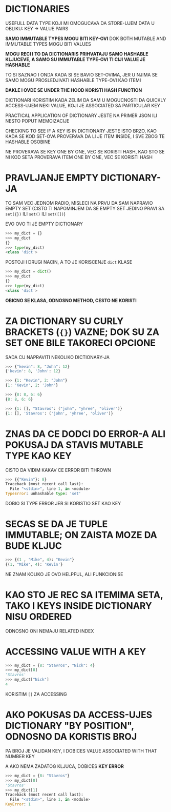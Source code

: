 # DICTIONARIES

USEFULL DATA TYPE KOJI MI OMOGUCAVA DA STORE-UJEM DATA U OBLIKU: KEY -> VALUE PAIRS

**SAMO IMMUTABLE TYPES MOGU BITI KEY-OVI** DOK BOTH MUTABLE AND IMMUTABLE TYPES MOGU BITI VALUES 

**MOGU RECI I TO DA DICTIONARIS PRIHVATAJU SAMO HASHABLE KLJUCEVE, A SAMO SU IMMUTABLE TYPE-OVI TI CIJI VALUE JE HASHABLE**

TO SI SAZNAO I ONDA KADA SI SE BAVIO SET-OVIMA, JER U NJIMA SE SAMO MOGU PROSLEDJIVATI HASHABLE TYPE-OVI KAO ITEMI

**DAKLE I OVDE SE UNDER THE HOOD KORISTI HASH FUNCTION**

DICTIONARI KORISTIM KADA ZELIM DA SAM U MOGUCNOSTI DA QUICKLY ACCESS-UJEM NEKI VALUE, KOJI JE ASSOCIATED SA PARTICULAR KEY

PRACTICAL APPLICATION OF DICTIONARY JESTE NA PRIMER JSON ILI NESTO POPUT MEMOIZACIJE

CHECKING TO SEE IF A KEY IS IN DICTIONARY JESTE ISTO BRZO, KAO KADA SE KOD SET-OVA PROVERAVA DA LI JE ITEM INSIDE, I SVE ZBOG TE HASHABLE OSOBINE

NE PROVERAVA SE KEY ONE BY ONE, VEC SE KORISTI HASH, KAO STO SE NI KOD SETA PROVERAVA ITEM ONE BY ONE, VEC SE KORISTI HASH

# PRAVLJANJE EMPTY DICTIONARY-JA

TO SAM VEC JEDNOM RADIO, MISLECI NA PRVU DA SAM NAPRAVIO EMPTY SET (CISTO TI NAPOMINJEM DA SE EMPTY SET JEDINO PRAVI SA `set({})` ILI `set()` ILI `set([])`)

EVO OVO TI JE EMPTY DICTIONARY

```py
>>> my_dict = {}
>>> my_dict
{}
>>> type(my_dict)
<class 'dict'>
```

POSTOJI I DRUGI NACIN, A TO JE KORISCENJE `dict` KLASE

```py
>>> my_dict = dict()
>>> my_dict
{}
>>> type(my_dict)
<class 'dict'>
```

**OBICNO SE KLASA, ODNOSNO METHOD, CESTO NE KORISTI**

# ZA DICTIONARY SU CURLY BRACKETS (`{}`) VAZNE; DOK SU ZA SET ONE BILE TAKORECI OPCIONE

SADA CU NAPRAVITI NEKOLIKO DICTIONARY-JA

```py
>>> {"kevin": 8, "John": 12}
{'kevin': 8, 'John': 12}
```

```py
>>> {1: "Kevin", 2: "John"}
{1: 'Kevin', 2: 'John'}
```

```py
>>> {8: 8, 6: 6}
{8: 8, 6: 6}
```

```py
>>> {1: [], "Stavros": ("john", "yhree", "oliver")}
{1: [], 'Stavros': ('john', 'yhree', 'oliver')}
```

# ZNAS DA CE DODCI DO ERROR-A ALI POKUSAJ DA STAVIS MUTABLE TYPE KAO KEY

CISTO DA VIDIM KAKAV CE ERROR BITI THROWN

```py
>>> {{"Kevin"}: 8}
Traceback (most recent call last):
  File "<stdin>", line 1, in <module>
TypeError: unhashable type: 'set'
```

DOBIO SI TYPE ERROR JER SI KORISTIO SET KAO KEY

# SECAS SE DA JE TUPLE IMMUTABLE; ON ZAISTA MOZE DA BUDE KLJUC

```py
>>> {(1 , "Mike", 4): "Kevin"}
{(1, "Mike", 4): 'Kevin'}
```

NE ZNAM KOLIKO JE OVO HELPFUL, ALI FUNKCIONISE

# KAO STO JE REC SA ITEMIMA SETA, TAKO I KEYS INSIDE DICTIONARY NISU ORDERED

ODNOSNO ONI NEMAJU RELATED INDEX

# ACCESSING VALUE WITH A KEY

```py
>>> my_dict = {8: "Stavros", "Nick": 4}
>>> my_dict[8]
'Stavros'
>>> my_dict["Nick"]
4
```

KORISTIM `[]` ZA ACCESSING

# AKO POKUSAS DA ACCESS-UJES DICTIONARY "BY POSITION", ODNOSNO DA KORISTIS BROJ

PA BROJ JE VALIDAN KEY, I DOBICES VALUE ASSOCIATED WITH THAT NUMBER KEY

A AKO NEMA ZADATOG KLJUCA, DOBICES **KEY ERROR**

```py
>>> my_dict = {8: "Stavros"}
>>> my_dict[8]
'Stavros'
>>> my_dict[1]
Traceback (most recent call last):
  File "<stdin>", line 1, in <module>
KeyError: 1
```



